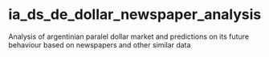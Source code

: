 # ia_ds_de_dollar_newspaper_analysis
Analysis of argentinian paralel dollar market and predictions on its future behaviour based on newspapers and other similar data
